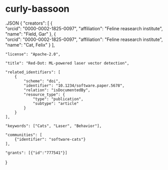 # curly-bassoon
.JSON
{
    "creators": [
        {   
            "orcid": "0000-0002-1825-0097",
            "affiliation": "Feline reasearch institute",
            "name": "Field, Gar"
        },
        {   
            "orcid": "0000-0002-1825-0097",
            "affiliation": "Feline reasearch institute",
            "name": "Cat, Felix"
        }
    ],    

    "license": "Apache-2.0",

    "title": "Red-Dot: ML-powered laser vector detection",

    "related_identifiers": [
        {
            "scheme": "doi",
            "identifier": "10.1234/software.paper.5678",
            "relation": "isDocumentedBy",
            "resource_type": {
                "type": "publication",
                "subtype": "article"
            }
        }
    ],

    "keywords": ["Cats", "Laser", "Behavior"],

    "communities": [
        {"identifier": "software-cats"}
    ],

    "grants": [{"id":"777541"}]
}
